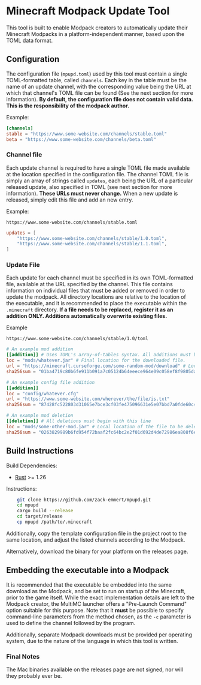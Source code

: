 # Minecraft Modpack Update Tool
This tool is built to enable Modpack creators to automatically update their Minecraft Modpacks in a platform-independent manner, based upon the TOML data format.

## Configuration

The configuration file (`mpupd.toml`) used by this tool must contain a single TOML-formatted table, called `channels`. Each key in the table must be the name of an update channel, with the corresponding value being the URL at which that channel's TOML file can be found (See the next section for more information). **By default, the configuration file does not contain valid data. This is the responsibility of the modpack author.**

Example: 

```toml
[channels]
stable = "https://www.some-website.com/channels/stable.toml"
beta = "https://www.some-website.com/channels/beta.toml"
```

### Channel file

Each update channel is required to have a single TOML file made available at the location specified in the configuration file. The channel TOML file is simply an array of strings called `updates`, each being the URL of a particular released update, also specified in TOML (see next section for more information). **These URLs must never change.** When a new update is released, simply edit this file and add an new entry.

Example:

`https://www.some-website.com/channels/stable.toml`

```toml
updates = [
    "https://www.some-website.com/channels/stable/1.0.toml",
    "https://www.some-website.com/channels/stable/1.1.toml",
]
```

### Update File

Each update for each channel must be specified in its own TOML-formatted file, available at the URL specified by the channel. This file contains information on individual files that must be added or removed in order to update the modpack. All directory locations are relative to the location of the executable, and it is recommended to place the executable within the `.minecraft` directory. **If a file needs to be replaced, register it as an addition ONLY. Additions automatically overwrite existing files.**

Example

`https://www.some-website.com/channels/stable/1.0/toml`

```toml
# An example mod addition
[[addition]] # Uses TOML's array-of-tables syntax. All additions must begin with this line
loc = "mods/whatever.jar" # Final location for the downloaded file.
url = "https://minecraft.curseforge.com/some-random-mod/download" # Location from which the new file can be downloaded.
sha256sum = "01ba4719c80b6fe911b091a7c05124b64eeece964e09c058ef8f9805daca546b" # SHA256 Checksum of the file at the url above. Used to verify the integrity of the downloaded file.

# An example config file addition
[[addition]]
loc = "config/whatever.cfg"
url = "https://www.some-website.com/wherever/the/file/is.txt"
sha256sum = "87428fc522803d31065e7bce3cf03fe475096631e5e07bbd7a0fde60c4cf25c7"

# An example mod deletion
[[deletion]] # All deletions must begin with this line
loc = "mods/some-other-mod.jar" # Local location of the file to be deleted.
sha256sum = "0263829989b6fd954f72baaf2fc64bc2e2f01d692d4de72986ea808f6e99813f" # SHA256 Checksum of the local file. The file will **ONLY** be deleted if the checksum is valid.
```

## Build Instructions

Build Dependencies:

* [Rust](https://rustup.rs) >= 1.26

Instructions:

```bash
    git clone https://github.com/zack-emmert/mpupd.git
    cd mpupd
    cargo build --release
    cd target/release
    cp mpupd /path/to/.minecraft
```
Additionally, copy the template configuration file in the project root to the same location, and adjust the listed channels according to the Modpack.

Alternatively, download the binary for your platform on the releases page.

## Embedding the executable into a Modpack

It is recommended that the executable be embedded into the same download as the Modpack, and be set to run on startup of the Minecraft, prior to the game itself. While the exact implementation details are left to the Modpack creator, the MultiMC launcher offers a "Pre-Launch Command" option suitable for this purpose. Note that it **must** be possible to specify command-line parameters from the method chosen, as the `-c` parameter is used to define the channel followed by the program.

Additionally, separate Modpack downloads must be provided per operating system, due to the nature of the language in which this tool is written.

### Final Notes

The Mac binaries available on the releases page are not signed, nor will they probably ever be.
